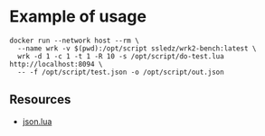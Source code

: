 # Example of usage
```
docker run --network host --rm \
  --name wrk -v $(pwd):/opt/script ssledz/wrk2-bench:latest \
  wrk -d 1 -c 1 -t 1 -R 10 -s /opt/script/do-test.lua http://localhost:8094 \
  -- -f /opt/script/test.json -o /opt/script/out.json
```

## Resources
* [json.lua](https://raw.githubusercontent.com/rxi/json.lua/master/json.lua)